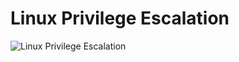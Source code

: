 # Linux Privilege Escalation


![Linux Privilege Escalation](https://github.com/Git-K3rnel/OSCP/assets/127470407/357d40ab-6658-480c-8c65-cecbeb65abc9)

